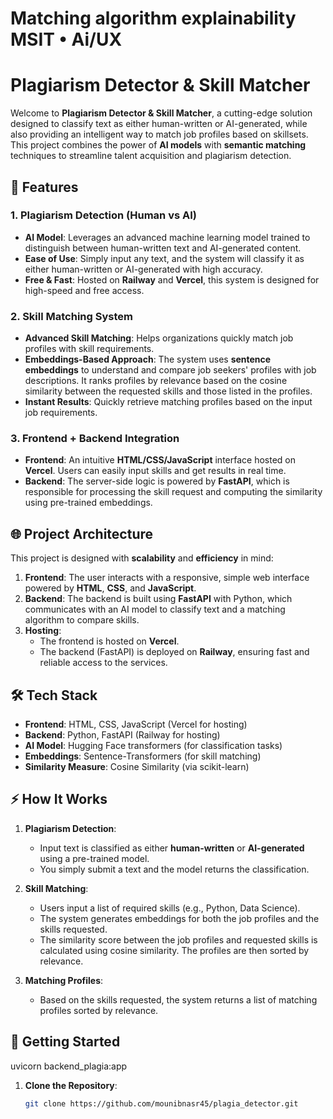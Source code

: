 # Matching algorithm explainability  MSIT • Ai/UX
# Plagiarism Detector & Skill Matcher

Welcome to **Plagiarism Detector & Skill Matcher**, a cutting-edge solution designed to classify text as either human-written or AI-generated, while also providing an intelligent way to match job profiles based on skillsets. This project combines the power of **AI models** with **semantic matching** techniques to streamline talent acquisition and plagiarism detection.

## 🚀 Features

### 1. **Plagiarism Detection (Human vs AI)**
- **AI Model**: Leverages an advanced machine learning model trained to distinguish between human-written text and AI-generated content.
- **Ease of Use**: Simply input any text, and the system will classify it as either human-written or AI-generated with high accuracy.
- **Free & Fast**: Hosted on **Railway** and **Vercel**, this system is designed for high-speed and free access.

### 2. **Skill Matching System**
- **Advanced Skill Matching**: Helps organizations quickly match job profiles with skill requirements.
- **Embeddings-Based Approach**: The system uses **sentence embeddings** to understand and compare job seekers' profiles with job descriptions. It ranks profiles by relevance based on the cosine similarity between the requested skills and those listed in the profiles.
- **Instant Results**: Quickly retrieve matching profiles based on the input job requirements.
  
### 3. **Frontend + Backend Integration**
- **Frontend**: An intuitive **HTML/CSS/JavaScript** interface hosted on **Vercel**. Users can easily input skills and get results in real time.
- **Backend**: The server-side logic is powered by **FastAPI**, which is responsible for processing the skill request and computing the similarity using pre-trained embeddings.

## 🌐 Project Architecture

This project is designed with **scalability** and **efficiency** in mind:

1. **Frontend**: The user interacts with a responsive, simple web interface powered by **HTML**, **CSS**, and **JavaScript**.
2. **Backend**: The backend is built using **FastAPI** with Python, which communicates with an AI model to classify text and a matching algorithm to compare skills.
3. **Hosting**: 
   - The frontend is hosted on **Vercel**.
   - The backend (FastAPI) is deployed on **Railway**, ensuring fast and reliable access to the services.

## 🛠 Tech Stack

- **Frontend**: HTML, CSS, JavaScript (Vercel for hosting)
- **Backend**: Python, FastAPI (Railway for hosting)
- **AI Model**: Hugging Face transformers (for classification tasks)
- **Embeddings**: Sentence-Transformers (for skill matching)
- **Similarity Measure**: Cosine Similarity (via scikit-learn)

## ⚡ How It Works

1. **Plagiarism Detection**:
   - Input text is classified as either **human-written** or **AI-generated** using a pre-trained model.
   - You simply submit a text and the model returns the classification.

2. **Skill Matching**:
   - Users input a list of required skills (e.g., Python, Data Science).
   - The system generates embeddings for both the job profiles and the skills requested.
   - The similarity score between the job profiles and requested skills is calculated using cosine similarity. The profiles are then sorted by relevance.
   
3. **Matching Profiles**:
   - Based on the skills requested, the system returns a list of matching profiles sorted by relevance.

## 🌟 Getting Started
 uvicorn backend_plagia:app
 
1. **Clone the Repository**:
   ```bash
   git clone https://github.com/mounibnasr45/plagia_detector.git
